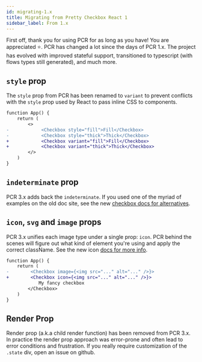 ```yaml
---
id: migrating-1.x
title: Migrating from Pretty Checkbox React 1
sidebar_label: From 1.x
---
```


First off, thank you for using PCR for as long as you have! You are appreciated :star:. PCR has changed a lot since the days of PCR 1.x. The project has evolved with improved stateful support, transitioned to typescript (with flows types still generated), and much more.

## `style` prop

The `style` prop from PCR has been renamed to `variant` to prevent conflicts with the `style` prop used by React to pass inline CSS to components.

```diff
function App() {
    return (
        <>
-            <Checkbox style="fill">Fill</Checkbox>
-            <Checkbox style="thick">Thick</Checkbox>
+            <Checkbox variant="fill">Fill</Checkbox>
+            <Checkbox variant="thick">Thick</Checkbox>
        </>
    )
}
```

## `indeterminate` prop

PCR 3.x adds back the `indeterminate`. If you used one of the myriad of examples on the old doc site, see the new [checkbox docs for alternatives](/docs/checkbox#indeterminate).

## `icon`, `svg` and `image` props

PCR 3.x unifies each image type under a single prop: `icon`. PCR behind the scenes will figure out what kind of element you're using and apply the correct className. See the new icon [docs for more info](/docs/props/icons).

```diff
function App() {
    return (
-        <Checkbox image={<img src="..." alt="..." />}>
+        <Checkbox icon={<img src="..." alt="..." />}>
            My fancy checkbox
        </Checkbox>
    )
}
```

## Render Prop

Render prop (a.k.a child render function) has been removed from PCR 3.x. In practice the render prop approach was error-prone and often lead to error conditions and frustration. If you really require customization of the `.state` div, open an issue on github.
